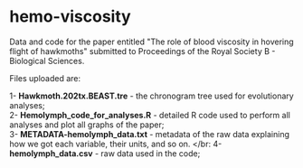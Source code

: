 # hemo-viscosity
Data and code for the paper entitled "The role of blood viscosity in hovering flight of hawkmoths" submitted to Proceedings of the Royal Society B - Biological Sciences.

Files uploaded are:

1- <b>Hawkmoth.202tx.BEAST.tre</b> - the chronogram tree used for evolutionary analyses; </br>
2- <b>Hemolymph_code_for_analyses.R</b> - detailed R code used to perform all analyses and plot all graphs of the paper; </br>
3- <b>METADATA-hemolymph_data.txt</b> - metadata of the raw data explaining how we got each variable, their units, and so on. </br:
4- <b>hemolymph_data.csv</b> - raw data used in the code; </br>
 

